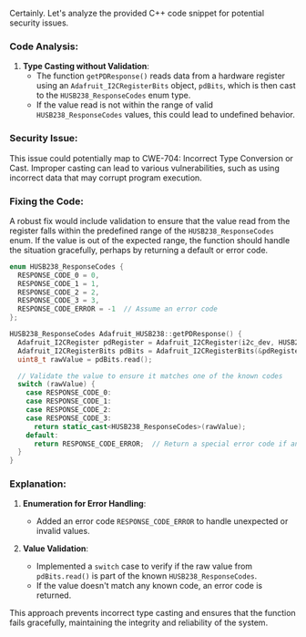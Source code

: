 Certainly. Let's analyze the provided C++ code snippet for potential security issues.

### Code Analysis:
1. **Type Casting without Validation**:
   - The function `getPDResponse()` reads data from a hardware register using an `Adafruit_I2CRegisterBits` object, `pdBits`, which is then cast to the `HUSB238_ResponseCodes` enum type.
   - If the value read is not within the range of valid `HUSB238_ResponseCodes` values, this could lead to undefined behavior.

### Security Issue:
This issue could potentially map to CWE-704: Incorrect Type Conversion or Cast. Improper casting can lead to various vulnerabilities, such as using incorrect data that may corrupt program execution.

### Fixing the Code:
A robust fix would include validation to ensure that the value read from the register falls within the predefined range of the `HUSB238_ResponseCodes` enum. If the value is out of the expected range, the function should handle the situation gracefully, perhaps by returning a default or error code.

```cpp
enum HUSB238_ResponseCodes {
  RESPONSE_CODE_0 = 0,
  RESPONSE_CODE_1 = 1,
  RESPONSE_CODE_2 = 2,
  RESPONSE_CODE_3 = 3,
  RESPONSE_CODE_ERROR = -1  // Assume an error code
};

HUSB238_ResponseCodes Adafruit_HUSB238::getPDResponse() {
  Adafruit_I2CRegister pdRegister = Adafruit_I2CRegister(i2c_dev, HUSB238_PD_STATUS1);
  Adafruit_I2CRegisterBits pdBits = Adafruit_I2CRegisterBits(&pdRegister, 3, 3);  // Bits 3-5
  uint8_t rawValue = pdBits.read();

  // Validate the value to ensure it matches one of the known codes
  switch (rawValue) {
    case RESPONSE_CODE_0:
    case RESPONSE_CODE_1:
    case RESPONSE_CODE_2:
    case RESPONSE_CODE_3:
      return static_cast<HUSB238_ResponseCodes>(rawValue);
    default:
      return RESPONSE_CODE_ERROR;  // Return a special error code if an unexpected value is read
  }
}
```

### Explanation:
1. **Enumeration for Error Handling**:
   - Added an error code `RESPONSE_CODE_ERROR` to handle unexpected or invalid values.

2. **Value Validation**:
   - Implemented a `switch` case to verify if the raw value from `pdBits.read()` is part of the known `HUSB238_ResponseCodes`.
   - If the value doesn't match any known code, an error code is returned.

This approach prevents incorrect type casting and ensures that the function fails gracefully, maintaining the integrity and reliability of the system.